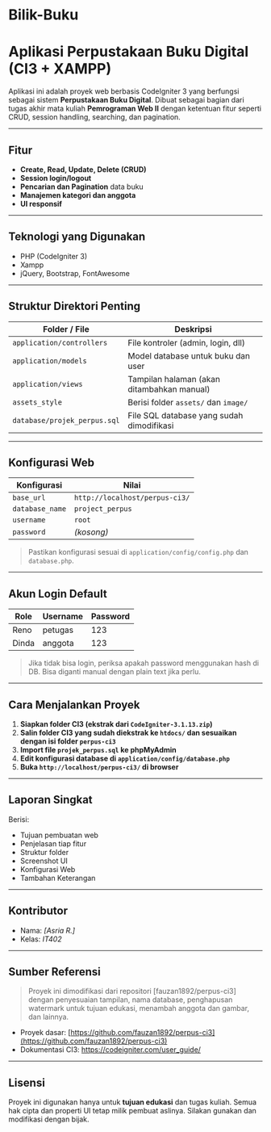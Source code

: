 # Bilik-Buku

#  Aplikasi Perpustakaan Buku Digital (CI3 + XAMPP)

Aplikasi ini adalah proyek web berbasis CodeIgniter 3 yang berfungsi sebagai sistem **Perpustakaan Buku Digital**. Dibuat sebagai bagian dari tugas akhir mata kuliah **Pemrograman Web II** dengan ketentuan fitur seperti CRUD, session handling, searching, dan pagination.

---

##  Fitur 

-  **Create, Read, Update, Delete (CRUD)** 
-  **Session login/logout**
-  **Pencarian dan Pagination** data buku
-  **Manajemen kategori dan anggota**
-  **UI responsif** 

---

##  Teknologi yang Digunakan

- PHP (CodeIgniter 3)
- Xampp
- jQuery, Bootstrap, FontAwesome

---

##  Struktur Direktori Penting

| Folder / File         | Deskripsi                                       |
|-----------------------|--------------------------------------------------|
| `application/controllers` | File kontroler (admin, login, dll)         |
| `application/models`      | Model database untuk buku dan user         |
| `application/views`       | Tampilan halaman (akan ditambahkan manual) |
| `assets_style`            | Berisi folder `assets/` dan `image/`       |
| `database/projek_perpus.sql`     | File SQL database yang sudah dimodifikasi  |

---

##  Konfigurasi Web

| Konfigurasi      | Nilai                         |
|------------------|-------------------------------|
| `base_url`       | `http://localhost/perpus-ci3/`|
| `database_name`  | `project_perpus`              |
| `username`       | `root`                        |
| `password`       | *(kosong)*                    |

>  Pastikan konfigurasi sesuai di `application/config/config.php` dan `database.php`.

---

##  Akun Login Default

| Role   | Username | Password  |
|--------|----------|-----------|
| Reno   | petugas  |    123    |
| Dinda  | anggota  |    123    |

> Jika tidak bisa login, periksa apakah password menggunakan hash di DB. Bisa diganti manual dengan plain text jika perlu.

---

##  Cara Menjalankan Proyek

1. **Siapkan folder CI3 (ekstrak dari `CodeIgniter-3.1.13.zip`)**
2. **Salin folder CI3 yang sudah diekstrak ke `htdocs/` dan sesuaikan dengan isi folder `perpus-ci3`**
3. **Import file `projek_perpus.sql` ke phpMyAdmin**
4. **Edit konfigurasi database di `application/config/database.php`**
5. **Buka `http://localhost/perpus-ci3/` di browser**

---

##  Laporan Singkat

Berisi:
- Tujuan pembuatan web
- Penjelasan tiap fitur
- Struktur folder 
- Screenshot UI
- Konfigurasi Web
- Tambahan Keterangan 

---

##  Kontributor

- Nama: *[Asria R.]*
- Kelas: *IT402*

---

##  Sumber Referensi

>  Proyek ini dimodifikasi dari repositori [fauzan1892/perpus-ci3] dengan penyesuaian tampilan, nama database, penghapusan watermark untuk tujuan edukasi, menambah anggota dan gambar, dan lainnya.

- Proyek dasar: [https://github.com/fauzan1892/perpus-ci3](https://github.com/fauzan1892/perpus-ci3)
- Dokumentasi CI3: https://codeigniter.com/user_guide/

---

##  Lisensi

Proyek ini digunakan hanya untuk **tujuan edukasi** dan tugas kuliah. Semua hak cipta dan properti UI tetap milik pembuat aslinya. Silakan gunakan dan modifikasi dengan bijak.


